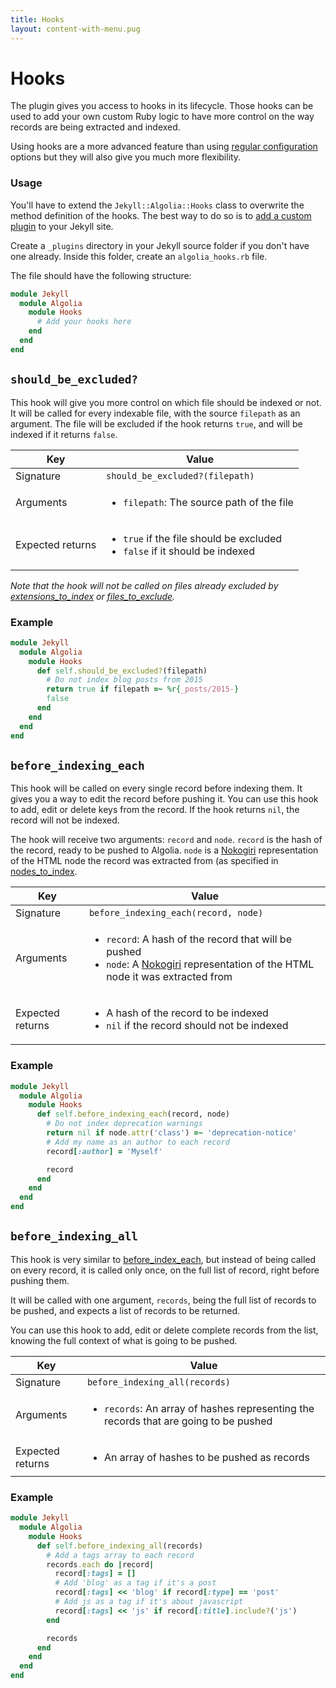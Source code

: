```yaml
---
title: Hooks
layout: content-with-menu.pug
---
```


# Hooks

The plugin gives you access to hooks in its lifecycle. Those hooks can
be used to add your own custom Ruby logic to have more control on the way
records are being extracted and indexed.

Using hooks are a more advanced feature than using [regular configuration][1] options
but they will also give you much more flexibility.

### Usage

You'll have to extend the `Jekyll::Algolia::Hooks` class to overwrite the method
definition of the hooks. The best way to do so is to [add a custom plugin][2] to
your Jekyll site.

Create a `_plugins` directory in your Jekyll source folder if you don't have one
already. Inside this folder, create an `algolia_hooks.rb` file.

The file should have the following structure:

```ruby
module Jekyll
  module Algolia
    module Hooks
      # Add your hooks here
    end
  end
end
```

## `should_be_excluded?`

This hook will give you more control on which file should be indexed or not. It
will be called for every indexable file, with the source `filepath` as an
argument. The file will be excluded if the hook returns `true`, and will be
indexed if it returns `false`.

| Key  | Value  |
| ---- | ---- |
| Signature | `should_be_excluded?(filepath)` |
| Arguments | <ul><li>`filepath`: The source path of the file</li></ul> |
| Expected returns | <ul><li>`true` if the file should be excluded</li><li>`false` if it should be indexed</li></ul> |

*Note that the hook will not be called on files already excluded by
[extensions\_to\_index][3] or [files\_to\_exclude][4].*

### Example

```ruby
module Jekyll
  module Algolia
    module Hooks
      def self.should_be_excluded?(filepath)
        # Do not index blog posts from 2015
        return true if filepath =~ %r{_posts/2015-}
        false
      end
    end
  end
end
```

## `before_indexing_each`

This hook will be called on every single record before indexing them. It gives you
a way to edit the record before pushing it. You can use this hook to add, edit
or delete keys from the record. If the hook returns `nil`, the
record will not be indexed.

The hook will receive two arguments: `record` and `node`. `record` is the hash
of the record, ready to be pushed to Algolia. `node` is a [Nokogiri][5]
representation of the HTML node the record was extracted from (as specified in
[nodes_to_index][6].

| Key  | Value  |
| ---- | ---- |
| Signature | `before_indexing_each(record, node)` |
| Arguments | <ul><li>`record`: A hash of the record that will be pushed</li><li>`node`: A [Nokogiri][7] representation of the HTML node it was extracted from</li></ul> |
| Expected returns | <ul><li>A hash of the record to be indexed</li><li>`nil` if the record should not be indexed</li></ul> |

### Example

```ruby
module Jekyll
  module Algolia
    module Hooks
      def self.before_indexing_each(record, node)
        # Do not index deprecation warnings
        return nil if node.attr('class') =~ 'deprecation-notice'
        # Add my name as an author to each record
        record[:author] = 'Myself'

        record
      end
    end
  end
end
```

## `before_indexing_all`

This hook is very similar to [before_index_each][8], but instead of being called
on every record, it is called only once, on the full list of record, right
before pushing them.

It will be called with one argument, `records`, being the full list of records
to be pushed, and expects a list of records to be returned.

You can use this hook to add, edit or delete complete records from the list,
knowing the full context of what is going to be pushed.

| Key  | Value  |
| ---- | ---- |
| Signature | `before_indexing_all(records)` |
| Arguments | <ul><li>`records`: An array of hashes representing the records that are going to be pushed</li></ul> |
| Expected returns | <ul><li>An array of hashes to be pushed as records</li></ul> |

### Example

```ruby
module Jekyll
  module Algolia
    module Hooks
      def self.before_indexing_all(records)
        # Add a tags array to each record
        records.each do |record|
          record[:tags] = []
          # Add 'blog' as a tag if it's a post
          record[:tags] << 'blog' if record[:type] == 'post'
          # Add js as a tag if it's about javascript
          record[:tags] << 'js' if record[:title].include?('js')
        end

        records
      end
    end
  end
end
```

[1]: ./options.html
[2]: https://jekyllrb.com/docs/plugins/#installing-a-plugin
[3]: ./options.html#extensions-to-index
[4]: ./options.html#files-to-exclude
[5]: http://www.nokogiri.org
[6]: ./options.html#nodes-to-index
[7]: http://www.nokogiri.org
[8]: hooks.html#hook-before-indexing-each
